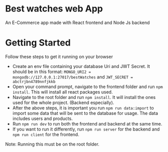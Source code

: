 # Best watches web App
An E-Commerce app made with React frontend and Node Js backend

# Getting Started
Follow these steps to get it running on your browser

* Create an env file containing your database Uri and JWT Secret. It should be in this format: `MONGO_URI2 = mongodb://127.0.0.1:27017/bestWatches` and `JWT_SECRET = abctrjbn4789nnfjkkb`
* Open your command prompt, navigate to the frontend folder and run `npm install`. This will install all react packages used.
* Navigate to the root folder and run `npm install`. It will install the ones used for the whole project. (Backend especially).
* After the above steps, it is important you run `npm run data:import` to import some data that will be sent to the database for usage. The data includes users and products.
* Run `npm run dev` to run both the frontend and backend at the same time.
* If you want to run it differently, run `npm run server` for the backend and `npm run client` for the frontend.

Note: Running this must be on the root folder.
